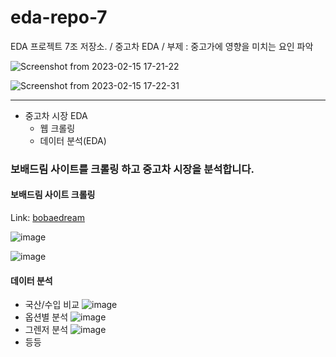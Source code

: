 # eda-repo-7
EDA 프로젝트 7조 저장소. / 중고차 EDA / 부제 : 중고가에 영향을 미치는 요인 파악

![Screenshot from 2023-02-15 17-21-22](https://user-images.githubusercontent.com/61589097/218972689-80273cdf-8d44-4e7d-8068-c332b2de1f41.png)

![Screenshot from 2023-02-15 17-22-31](https://user-images.githubusercontent.com/61589097/218972760-a5a2edfc-7ecf-454e-8660-01bc075d02f0.png)


---
* 중고차 시장 EDA
    * 웹 크롤링
    * 데이터 분석(EDA)
### 보배드림 사이트를 크롤링 하고 중고차 시장을 분석합니다.
#### 보배드림 사이트 크롤링
Link: [bobaedream](https://www.bobaedream.co.kr/ "bobaedream")

![image](https://user-images.githubusercontent.com/61589097/218976029-4e2b0b0d-676b-469b-b505-2d9da8de0c39.png)

![image](https://user-images.githubusercontent.com/61589097/218976194-76b6c601-cc95-443a-bd44-4392434514ec.png)

#### 데이터 분석
* 국산/수입 비교
![image](https://user-images.githubusercontent.com/61589097/218976544-c120e47e-310b-463b-9863-24dfcdc4bc07.png)
* 옵션별 분석
![image](https://user-images.githubusercontent.com/61589097/218976348-ccffd72d-89cd-44e9-9a45-82d38f07a5ed.png)
* 그렌저 분석
![image](https://user-images.githubusercontent.com/61589097/218976662-ff9c6d85-58cf-4581-9d7e-f9e3f1e93ab6.png)
* 등등
